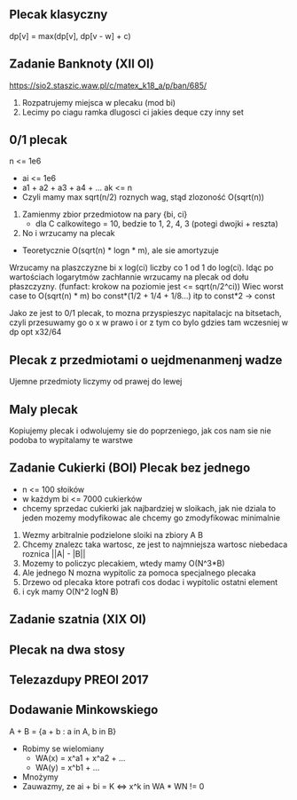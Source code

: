 ## Plecak klasyczny

dp[v] = max(dp[v], dp[v - w] + c)

## Zadanie Banknoty (XII OI)
https://sio2.staszic.waw.pl/c/matex_k18_a/p/ban/685/

1. Rozpatrujemy miejsca w plecaku (mod bi)
2. Lecimy po ciagu ramka dlugosci ci jakies deque czy inny set

## 0/1 plecak
n <= 1e6
- ai <= 1e6
- a1 + a2 + a3 + a4 + ... ak <= n
- Czyli mamy max sqrt(n/2) roznych wag, stąd zlozoność O(sqrt(n))
1. Zamienmy zbior przedmiotow na pary {bi, ci}
   - dla C calkowitego = 10, bedzie to 1, 2, 4, 3 (potegi dwojki + reszta)
2. No i wrzucamy na plecak
- Teoretycznie O(sqrt(n) * logn * m), ale sie amortyzuje

Wrzucamy na plaszczyzne bi x log(ci) liczby co 1 od 1 do log(ci). Idąc po wartościach logarytmów zachłannie wrzucamy na plecak od dołu płaszczyzny. (funfact: krokow na poziomie jest <= sqrt(n/2^ci)) Wiec worst case to O(sqrt(n) * m) bo const*(1/2 + 1/4 + 1/8...) itp to const*2 -> const

Jako ze jest to 0/1 plecak, to mozna przyspieszyc napitalacjc na bitsetach, czyli przesuwamy go o x w prawo i or z tym co bylo gdzies tam wczesniej w dp
opt x32/64

## Plecak z przedmiotami o uejdmenanmenj wadze
Ujemne przedmioty liczymy od prawej do lewej

## Maly plecak
Kopiujemy plecak i odwolujemy sie do poprzeniego, jak cos nam sie nie podoba to wypitalamy te warstwe

## Zadanie Cukierki (BOI) Plecak bez jednego
- n <= 100 słoików
- w każdym bi <= 7000 cukierków
- chcemy sprzedac cukierki jak najbardziej w sloikach, jak nie dziala to jeden mozemy modyfikowac ale chcemy go zmodyfikowac minimalnie
1. Wezmy arbitralnie podzielone sloiki na zbiory A B
2. Chcemy znalezc taka wartosc, ze jest to najmniejsza wartosc niebedaca roznica ||A| - |B||
3. Mozemy to policzyc plecakiem, wtedy mamy O(N^3\*B)
4. Ale jednego N mozna wypitolic za pomoca specjalnego plecaka
5. Drzewo od plecaka ktore potrafi cos dodac i wypitolic ostatni element
6. i cyk mamy O(N^2 logN B)

## Zadanie szatnia (XIX OI)

## Plecak na dwa stosy

## Telezazdupy PREOI 2017

## Dodawanie Minkowskiego

A + B = {a + b : a in A, b in B}
- Robimy se wielomiany
  - WA(x) = x^a1 + x^a2 + ...
  - WA(y) = x^b1 + ...
- Mnożymy
- Zauwazmy, ze ai + bi = K <=> x^k in WA * WN != 0